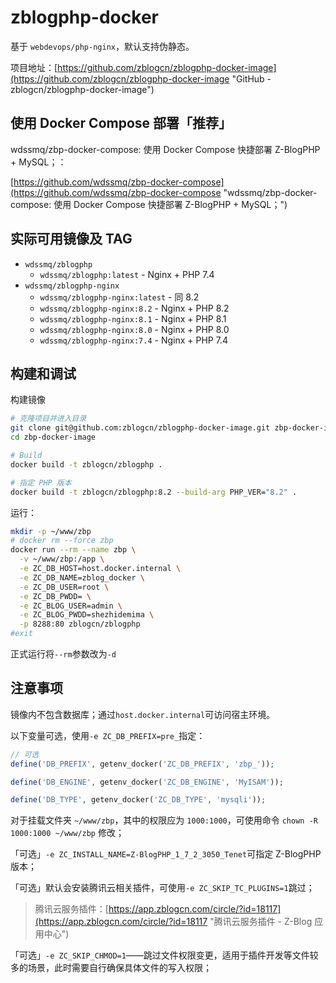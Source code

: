 # zblogphp-docker

基于 `webdevops/php-nginx`，默认支持伪静态。

项目地址：[https://github.com/zblogcn/zblogphp-docker-image](https://github.com/zblogcn/zblogphp-docker-image "GitHub - zblogcn/zblogphp-docker-image")

## 使用 Docker Compose 部署「推荐」

wdssmq/zbp-docker-compose: 使用 Docker Compose 快捷部署 Z-BlogPHP + MySQL；：

[https://github.com/wdssmq/zbp-docker-compose](https://github.com/wdssmq/zbp-docker-compose "wdssmq/zbp-docker-compose: 使用 Docker Compose 快捷部署 Z-BlogPHP + MySQL；")

## 实际可用镜像及 TAG

- `wdssmq/zblogphp`
    - `wdssmq/zblogphp:latest` - Nginx + PHP 7.4
- `wdssmq/zblogphp-nginx`
    - `wdssmq/zblogphp-nginx:latest` - 同 8.2
    - `wdssmq/zblogphp-nginx:8.2`    - Nginx + PHP 8.2
    - `wdssmq/zblogphp-nginx:8.1`    - Nginx + PHP 8.1
    - `wdssmq/zblogphp-nginx:8.0`    - Nginx + PHP 8.0
    - `wdssmq/zblogphp-nginx:7.4`    - Nginx + PHP 7.4

## 构建和调试

构建镜像

```bash
# 克隆项目并进入目录
git clone git@github.com:zblogcn/zblogphp-docker-image.git zbp-docker-image
cd zbp-docker-image

# Build
docker build -t zblogcn/zblogphp .

# 指定 PHP 版本
docker build -t zblogcn/zblogphp:8.2 --build-arg PHP_VER="8.2" .

```
运行：

```bash
mkdir -p ~/www/zbp
# docker rm --force zbp
docker run --rm --name zbp \
  -v ~/www/zbp:/app \
  -e ZC_DB_HOST=host.docker.internal \
  -e ZC_DB_NAME=zblog_docker \
  -e ZC_DB_USER=root \
  -e ZC_DB_PWDD= \
  -e ZC_BLOG_USER=admin \
  -e ZC_BLOG_PWDD=shezhidemima \
  -p 8288:80 zblogcn/zblogphp
#exit
```
正式运行将`--rm`参数改为`-d`

## 注意事项

镜像内不包含数据库；通过`host.docker.internal`可访问宿主环境。

以下变量可选，使用`-e ZC_DB_PREFIX=pre_`指定：

```php
// 可选
define('DB_PREFIX', getenv_docker('ZC_DB_PREFIX', 'zbp_'));

define('DB_ENGINE', getenv_docker('ZC_DB_ENGINE', 'MyISAM'));

define('DB_TYPE', getenv_docker('ZC_DB_TYPE', 'mysqli'));

```

对于挂载文件夹 `~/www/zbp`，其中的权限应为 `1000:1000`，可使用命令 `chown -R 1000:1000 ~/www/zbp` 修改；

「可选」`-e ZC_INSTALL_NAME=Z-BlogPHP_1_7_2_3050_Tenet`可指定 Z-BlogPHP 版本；

「可选」默认会安装腾讯云相关插件，可使用`-e ZC_SKIP_TC_PLUGINS=1`跳过；

> 腾讯云服务插件：[https://app.zblogcn.com/circle/?id=18117](https://app.zblogcn.com/circle/?id=18117 "腾讯云服务插件 - Z-Blog 应用中心")

「可选」`-e ZC_SKIP_CHMOD=1`——跳过文件权限变更，适用于插件开发等文件较多的场景，此时需要自行确保具体文件的写入权限；

